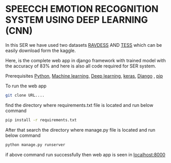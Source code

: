 # SPEECCH EMOTION RECOGNITION SYSTEM USING DEEP LEARNING (CNN)

In this SER we have used two datasets [RAVDESS](https://www.kaggle.com/datasets/uwrfkaggler/ravdess-emotional-speech-audio) AND [TESS](https://www.kaggle.com/datasets/ejlok1/toronto-emotional-speech-set-tess) which can be easily download form the kaggle. 

Here, is the complete web app in django framework with trained model with the accuracy of 83% and here is also all code required for SER system.


Prerequisites
[Python](https://www.w3schools.com/python/), 
[Machine learning](https://www.geeksforgeeks.org/machine-learning/),
[Deep learning](https://www.geeksforgeeks.org/machine-learning/), 
[keras](https://keras.io/getting_started/),
[Django](https://www.djangoproject.com/start/) ,
[pip](https://pip.pypa.io/en/stable/)

To run the web app
```bash
git clone URL....
```
find the directory where requirements.txt file is located and run below command
```bash
pip install -r requirements.txt
```
After that search the directory where manage.py file is located and run below command 
```bash
python manage.py runserver
```

if above command run successfully then web app is seen in [localhost:8000](https://localhost:8000/) 


